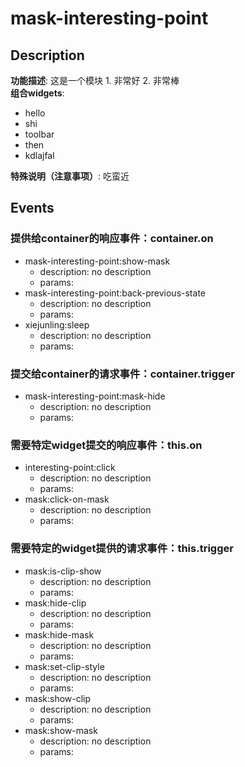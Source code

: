 # mask-interesting-point

## Description

**功能描述**:  这是一个模块 1. 非常好 2. 非常棒<br/>
**组合widgets**: 
 * hello
 * shi
 * toolbar
 * then
 * kdlajfal    

**特殊说明（注意事项）**:  吃蛮近<br/>

## Events

### 提供给container的响应事件：container.on 
* mask-interesting-point:show-mask
    * description: no description
    * params:        
* mask-interesting-point:back-previous-state
    * description: no description
    * params:        
* xiejunling:sleep
    * description: no description
    * params:        

### 提交给container的请求事件：container.trigger 
* mask-interesting-point:mask-hide
    * description: no description
    * params:        

### 需要特定widget提交的响应事件：this.on 
* interesting-point:click
    * description: no description
    * params:        
* mask:click-on-mask
    * description: no description
    * params:        

### 需要特定的widget提供的请求事件：this.trigger 
* mask:is-clip-show
    * description: no description
    * params:        
* mask:hide-clip
    * description: no description
    * params:        
* mask:hide-mask
    * description: no description
    * params:        
* mask:set-clip-style
    * description: no description
    * params:        
* mask:show-clip
    * description: no description
    * params:        
* mask:show-mask
    * description: no description
    * params:        
